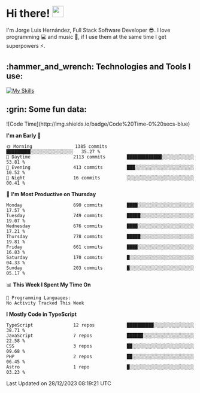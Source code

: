 <h1 align="left">
 <abc>
  <br>Hi there! <img src="https://user-images.githubusercontent.com/42378118/110234147-e3259600-7f4e-11eb-95be-0c4047144dea.gif" width="30"><br>
 </abc>
</h1>

I'm Jorge Luis Hernández, Full Stack Software Developer :sunglasses:. I love programming :computer: and music :musical_score:, if I use them at the same time I get superpowers :zap:. 


<h2 align="left">:hammer_and_wrench: Technologies and Tools I use:</h2>

[![My Skills](https://skillicons.dev/icons?i=js,ts,html,css,py,vue,react,next,nest,postgres,mysql)](https://skillicons.dev)

<h2 align="left">:grin: Some fun data:</h2>
<!--START_SECTION:waka-->
![Code Time](http://img.shields.io/badge/Code%20Time-0%20secs-blue)

**I'm an Early 🐤** 

```text
🌞 Morning                1385 commits        █████████░░░░░░░░░░░░░░░░   35.27 % 
🌆 Daytime                2113 commits        █████████████░░░░░░░░░░░░   53.81 % 
🌃 Evening                413 commits         ███░░░░░░░░░░░░░░░░░░░░░░   10.52 % 
🌙 Night                  16 commits          ░░░░░░░░░░░░░░░░░░░░░░░░░   00.41 % 
```
📅 **I'm Most Productive on Thursday** 

```text
Monday                   690 commits         ████░░░░░░░░░░░░░░░░░░░░░   17.57 % 
Tuesday                  749 commits         █████░░░░░░░░░░░░░░░░░░░░   19.07 % 
Wednesday                676 commits         ████░░░░░░░░░░░░░░░░░░░░░   17.21 % 
Thursday                 778 commits         █████░░░░░░░░░░░░░░░░░░░░   19.81 % 
Friday                   661 commits         ████░░░░░░░░░░░░░░░░░░░░░   16.83 % 
Saturday                 170 commits         █░░░░░░░░░░░░░░░░░░░░░░░░   04.33 % 
Sunday                   203 commits         █░░░░░░░░░░░░░░░░░░░░░░░░   05.17 % 
```


📊 **This Week I Spent My Time On** 

```text
💬 Programming Languages: 
No Activity Tracked This Week
```

**I Mostly Code in TypeScript** 

```text
TypeScript               12 repos            ██████████░░░░░░░░░░░░░░░   38.71 % 
JavaScript               7 repos             ██████░░░░░░░░░░░░░░░░░░░   22.58 % 
CSS                      3 repos             ██░░░░░░░░░░░░░░░░░░░░░░░   09.68 % 
PHP                      2 repos             ██░░░░░░░░░░░░░░░░░░░░░░░   06.45 % 
Astro                    1 repo              █░░░░░░░░░░░░░░░░░░░░░░░░   03.23 % 
```




 Last Updated on 28/12/2023 08:19:21 UTC
<!--END_SECTION:waka-->
